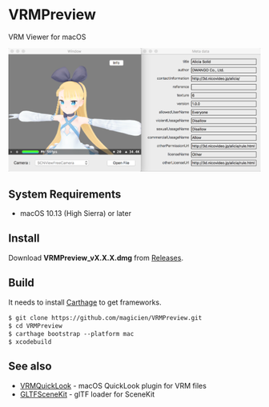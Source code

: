 # VRMPreview
VRM Viewer for macOS

![ScreenShot](https://raw.githubusercontent.com/magicien/VRMPreview/master/resources/screenshot.png)

## System Requirements

- macOS 10.13 (High Sierra) or later

## Install

Download **VRMPreview_vX.X.X.dmg** from [Releases](https://github.com/magicien/VRMPreview/releases/latest).

## Build

It needs to install [Carthage](https://github.com/Carthage/Carthage) to get frameworks.

```
$ git clone https://github.com/magicien/VRMPreview.git
$ cd VRMPreview
$ carthage bootstrap --platform mac
$ xcodebuild
```

## See also

- [VRMQuickLook](https://github.com/magicien/VRMQuickLook/) - macOS QuickLook plugin for VRM files
- [GLTFSceneKit](https://github.com/magicien/GLTFSceneKit/) - glTF loader for SceneKit

